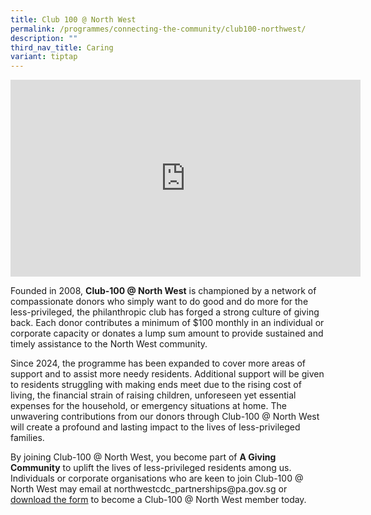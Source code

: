 ```yaml
---
title: Club 100 @ North West
permalink: /programmes/connecting-the-community/club100-northwest/
description: ""
third_nav_title: Caring
variant: tiptap
---
```

<div class="iframe-wrapper">
<iframe height="315" width="560" allowfullscreen="true" frameborder="0" src="https://www.youtube.com/embed/tC43PoH6-ZY?si=FLd2EFase4BRqF7O"></iframe>
</div>
<p>Founded in 2008, <strong>Club-100 @ North West</strong> is championed by
a network of compassionate donors who simply want to do good and do more
for the less-privileged, the philanthropic club has forged a strong culture
of giving back. Each donor contributes a minimum of $100 monthly in an
individual or corporate capacity or donates a lump sum amount to provide
sustained and timely assistance to the North West community.</p>
<p>Since 2024, the programme has been expanded to cover more areas of support
and to assist more needy residents. Additional support will be given to
residents struggling with making ends meet due to the rising cost of living,
the financial strain of raising children, unforeseen yet essential expenses
for the household, or emergency situations at home. The unwavering contributions
from our donors through Club-100 @ North West will create a profound and
lasting impact to the lives of less-privileged families.</p>
<p>By joining Club-100 @ North West, you become part of <strong>A Giving Community</strong> to
uplift the lives of less-privileged residents among us. Individuals or
corporate organisations who are keen to join Club-100 @ North West may
email at northwestcdc_partnerships@pa.gov.sg or <a href="/files/NWCDC_C_100_Donation_Form__new_.pdf" rel="noopener noreferrer nofollow" target="_blank">download the form</a> to
become a Club-100 @ North West member today.</p>